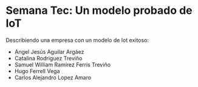 <div>
  <h1>Semana Tec: Un modelo probado de IoT</h1>
</div>

Describiendo una empresa con un modelo de Iot exitoso:
<ul>
  <li>Angel Jesús Aguilar Argáez</li>
  <li>Catalina Rodriguez Treviño</li>
  <li>Samuel William Ramírez Ferris Treviño</li>
  <li>Hugo Ferrell Vega</li>
  <li>Carlos Alejandro Lopez Amaro</li>
</ul>

